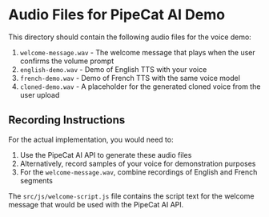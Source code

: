 # Audio Files for PipeCat AI Demo

This directory should contain the following audio files for the voice demo:

1. `welcome-message.wav` - The welcome message that plays when the user confirms the volume prompt
2. `english-demo.wav` - Demo of English TTS with your voice
3. `french-demo.wav` - Demo of French TTS with the same voice model
4. `cloned-demo.wav` - A placeholder for the generated cloned voice from the user upload

## Recording Instructions

For the actual implementation, you would need to:

1. Use the PipeCat AI API to generate these audio files
2. Alternatively, record samples of your voice for demonstration purposes
3. For the `welcome-message.wav`, combine recordings of English and French segments

The `src/js/welcome-script.js` file contains the script text for the welcome message that would be used with the PipeCat AI API. 